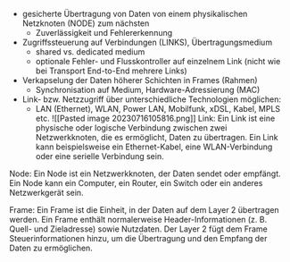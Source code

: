 - gesicherte Übertragung von Daten von einem physikalischen Netzknoten (NODE) zum nächsten
	- Zuverlässigkeit und Fehlererkennung
- Zugriffssteuerung auf Verbindungen (LINKS), Übertragungsmedium
	- shared vs. dedicated medium
	- optionale Fehler- und Flusskontroller auf einzelnem Link (nicht wie bei Transport End-to-End mehrere Links)
- Verkapselung der Daten höherer Schichten in Frames (Rahmen)
	- Synchronisation auf Medium, Hardware-Adressierung (MAC)
- Link- bzw. Netzzugriff über unterschiedliche Technologien möglichen:
	- LAN (Ethernet), WLAN, Power LAN, Mobilfunk, xDSL, Kabel, MPLS etc.
![[Pasted image 20230716105816.png]]
Link: Ein Link ist eine physische oder logische Verbindung zwischen zwei Netzwerkknoten, die es ermöglicht, Daten zu übertragen. Ein Link kann beispielsweise ein Ethernet-Kabel, eine WLAN-Verbindung oder eine serielle Verbindung sein.

Node: Ein Node ist ein Netzwerkknoten, der Daten sendet oder empfängt. Ein Node kann ein Computer, ein Router, ein Switch oder ein anderes Netzwerkgerät sein.

Frame: Ein Frame ist die Einheit, in der Daten auf dem Layer 2 übertragen werden. Ein Frame enthält normalerweise Header-Informationen (z. B. Quell- und Zieladresse) sowie Nutzdaten. Der Layer 2 fügt dem Frame Steuerinformationen hinzu, um die Übertragung und den Empfang der Daten zu ermöglichen.